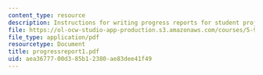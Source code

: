 ```yaml
---
content_type: resource
description: Instructions for writing progress reports for student projects.
file: https://ol-ocw-studio-app-production.s3.amazonaws.com/courses/5-92-energy-environment-and-society-spring-2007/aea3677700d385b12380ae83dee41f49_progressreport1.pdf
file_type: application/pdf
resourcetype: Document
title: progressreport1.pdf
uid: aea36777-00d3-85b1-2380-ae83dee41f49
---
```

